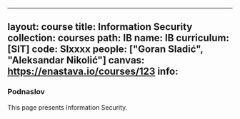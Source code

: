 
---
layout: course
title: Information Security
collection: courses
path: IB
name: IB
curriculum: [SIT]
code: SIxxxx
people: ["Goran Sladić", "Aleksandar Nikolić"]
canvas: https://enastava.io/courses/123
info:
---


### Podnaslov

This page presents Information Security.
